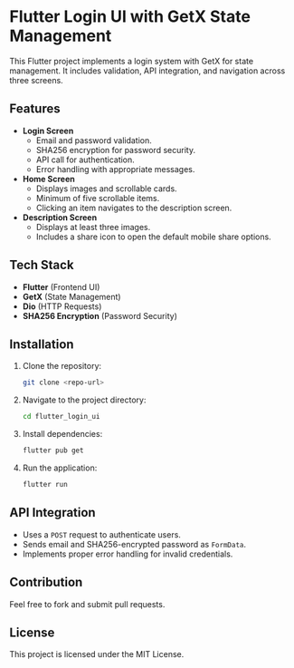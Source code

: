 # Flutter Login UI with GetX State Management

This Flutter project implements a login system with GetX for state management. It includes validation, API integration, and navigation across three screens.

## Features

- **Login Screen**
  - Email and password validation.
  - SHA256 encryption for password security.
  - API call for authentication.
  - Error handling with appropriate messages.
- **Home Screen**
  - Displays images and scrollable cards.
  - Minimum of five scrollable items.
  - Clicking an item navigates to the description screen.
- **Description Screen**
  - Displays at least three images.
  - Includes a share icon to open the default mobile share options.

## Tech Stack

- **Flutter** (Frontend UI)
- **GetX** (State Management)
- **Dio** (HTTP Requests)
- **SHA256 Encryption** (Password Security)

## Installation

1. Clone the repository:
   ```sh
   git clone <repo-url>
   ```
2. Navigate to the project directory:
   ```sh
   cd flutter_login_ui
   ```
3. Install dependencies:
   ```sh
   flutter pub get
   ```
4. Run the application:
   ```sh
   flutter run
   ```

## API Integration

- Uses a `POST` request to authenticate users.
- Sends email and SHA256-encrypted password as `FormData`.
- Implements proper error handling for invalid credentials.

## Contribution

Feel free to fork and submit pull requests.

## License

This project is licensed under the MIT License.

